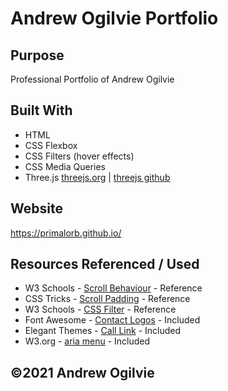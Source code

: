 # Andrew Ogilvie Portfolio

## Purpose
Professional Portfolio of Andrew Ogilvie

## Built With
* HTML
* CSS Flexbox
* CSS Filters (hover effects)
* CSS Media Queries
* Three.js [threejs.org](http://www.threejs.org) | [threejs github](https://github.com/mrdoob/three.js)

## Website
https://primalorb.github.io/

## Resources Referenced / Used
* W3 Schools - [Scroll Behaviour](https://www.w3schools.com/cssref/pr_scroll-behavior.asp) - Reference
* CSS Tricks - [Scroll Padding](https://css-tricks.com/almanac/properties/s/scroll-padding) - Reference
* W3 Schools - [CSS Filter](https://www.w3schools.com/cssref/css3_pr_filter.asp) - Reference
* Font Awesome - [Contact Logos](https://fontawesome.com/) - Included
* Elegant Themes - [Call Link](https://www.elegantthemes.com/blog/wordpress/call-link-html-phone-number) - Included
* W3.org - [aria menu](https://www.w3.org/TR/wai-aria-practices/examples/menubar/menubar-1/menubar-1.html) - Included

##  ©️2021 Andrew Ogilvie
